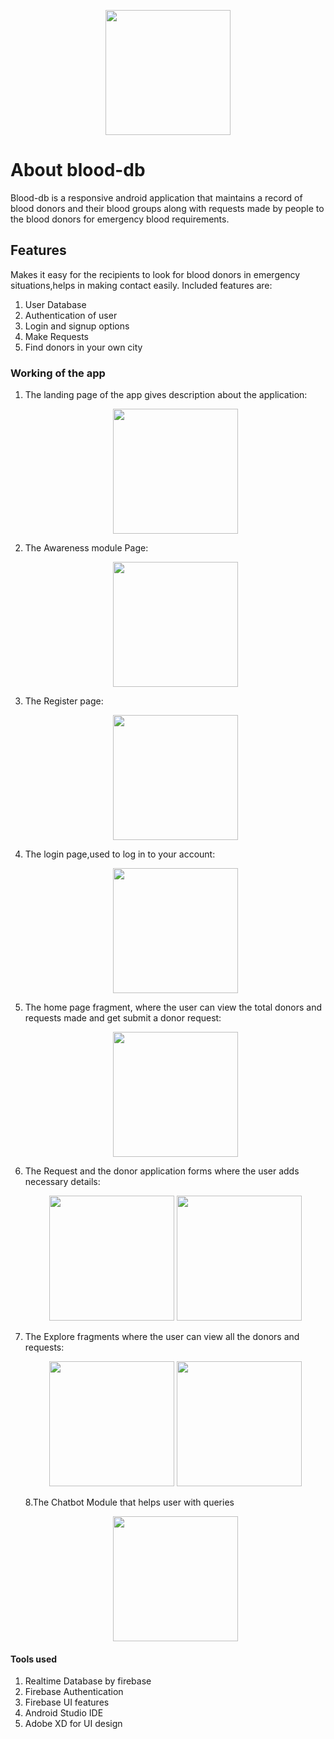 <p align="center">
    <image src="images/logo.png" width="200">
        </p>

# About blood-db
Blood-db is a responsive android application that maintains a record of blood donors and their blood groups along with requests made by people to the blood 
donors for emergency blood requirements.

## Features
Makes it easy for the recipients to look for blood donors in emergency situations,helps in making contact easily.
Included features are:
1. User Database
2. Authentication of user
3. Login and signup options
4. Make Requests
5. Find donors in your own city

### Working of the app
1. The landing page of the app gives description about the application:
    <p align="center">
    <image src="images/11.png" width="200">
        </p>
2. The Awareness module Page:
     <p align="center">
    <image src="images/12.png" width="200">
        </p>
    
3. The Register page:
    <p align="center">
    <image src="images/2.png" width="200">
        </p>
4. The login page,used to log in to your account:
        <p align="center">
    <image src="images/3.png" width="200">
        </p>
5. The home page fragment, where the user can view the total donors and requests made and get submit a donor request:
      <p align="center">
    <image src="images/13.png" width="200">
        </p> 
6. The Request and the donor application forms where the user adds necessary details:
          <p align="center">
    <image src="images/15.png" width="200">
        <image src="images/6.png" width="200">
        </p>
7. The Explore fragments where the user can view all the donors and requests:
         <p align="center">
    <image src="images/7%20(1).png" width="200">
        <image src="images/8.png" width="200">
        </p>
8.The Chatbot Module that helps user with queries
        <p align="center">
    <image src="images/14.png" width="200">
        </p> 
        
#### Tools used
1. Realtime Database by firebase
2. Firebase Authentication
3. Firebase UI features
4. Android Studio IDE
5. Adobe XD for UI design



